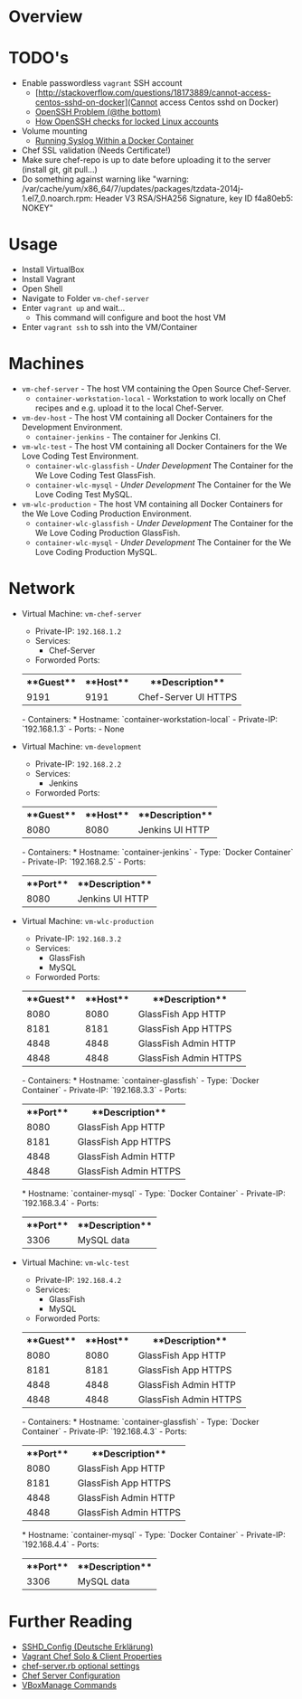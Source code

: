 Overview
========

TODO's
======

* Enable passwordless `vagrant` SSH account
	- [http://stackoverflow.com/questions/18173889/cannot-access-centos-sshd-on-docker](Cannot access Centos sshd on Docker)
	- [OpenSSH Problem (@the bottom)](http://grid.ncsa.illinois.edu/ssh/ts_server.html)
	- [How OpenSSH checks for locked Linux accounts](https://www.rodneybeede.com/How_OpenSSH_checks_for_locked_Linux_accounts.html)
* Volume mounting
	- [Running Syslog Within a Docker Container](http://www.projectatomic.io/blog/2014/09/running-syslog-within-a-docker-container/)
* Chef SSL validation (Needs Certificate!)
* Make sure chef-repo is up to date before uploading it to the server (install git, git pull...)
* Do something against warning like "warning: /var/cache/yum/x86_64/7/updates/packages/tzdata-2014j-1.el7_0.noarch.rpm: Header V3 RSA/SHA256 Signature, key ID f4a80eb5: NOKEY"

Usage
=====

* Install VirtualBox
* Install Vagrant
* Open Shell
* Navigate to Folder `vm-chef-server`
* Enter `vagrant up` and wait...
	- This command will configure and boot the host VM
* Enter `vagrant ssh` to ssh into the VM/Container



Machines
========

* `vm-chef-server` - The host VM containing the Open Source Chef-Server.
	- `container-workstation-local` - Workstation to work locally on Chef recipes and e.g. upload it to the local Chef-Server.
* `vm-dev-host` - The host VM containing all Docker Containers for the Development Environment.
	- `container-jenkins` - The container for Jenkins CI.
* `vm-wlc-test` - The host VM containing all Docker Containers for the We Love Coding Test Environment.
	 - `container-wlc-glassfish` - *Under Development* The Container for the We Love Coding Test GlassFish.
	 - `container-wlc-mysql` - *Under Development* The Container for the We Love Coding Test MySQL.
* `vm-wlc-production` - The host VM containing all Docker Containers for the We Love Coding Production Environment.
	 - `container-wlc-glassfish` - *Under Development* The Container for the We Love Coding Production GlassFish.
	 - `container-wlc-mysql` - *Under Development* The Container for the We Love Coding Production MySQL.

Network
=======

* Virtual Machine: `vm-chef-server`
	- Private-IP: `192.168.1.2`
	- Services:
		- Chef-Server
	- Forworded Ports:
	<table>
		<tr><th>**Guest**</th>		<th>**Host**</th>		<th>**Description**</th></tr>
		<tr><td>9191</td>			<td>9191</td>			<td>Chef-Server UI HTTPS</td></tr>
	</table>
	- Containers:
		* Hostname: `container-workstation-local`
			- Private-IP: `192.168.1.3`
			- Ports:
				- None

* Virtual Machine: `vm-development`
	- Private-IP: `192.168.2.2`
	- Services:
		- Jenkins
	- Forworded Ports:
	<table>
		<tr><th>**Guest**</th>		<th>**Host**</th>		<th>**Description**</th></tr>
		<tr><td>8080</td>			<td>8080</td>			<td>Jenkins UI HTTP</td></tr>
	</table>
	- Containers:
		* Hostname: `container-jenkins` 
			- Type: `Docker Container`
			- Private-IP: `192.168.2.5`
			- Ports:
			<table>
				<tr><th>**Port**</th>		<th>**Description**</th></tr>
				<tr><td>8080</td>			<td>Jenkins UI HTTP</td></tr>
			</table>

* Virtual Machine: `vm-wlc-production`
	- Private-IP: `192.168.3.2`
	- Services:
		- GlassFish
		- MySQL
	- Forworded Ports:
	<table>
		<tr><th>**Guest**</th>		<th>**Host**</th>		<th>**Description**</th></tr>
		<tr><td>8080</td>			<td>8080</td>			<td>GlassFish App HTTP</td></tr>
		<tr><td>8181</td>			<td>8181</td>			<td>GlassFish App HTTPS</td></tr>
		<tr><td>4848</td>			<td>4848</td>			<td>GlassFish Admin HTTP</td></tr>
		<tr><td>4848</td>			<td>4848</td>			<td>GlassFish Admin HTTPS</td></tr>
	</table>
	- Containers:
		* Hostname: `container-glassfish` 
			- Type: `Docker Container`
			- Private-IP: `192.168.3.3`
			- Ports:
			<table>
				<tr><th>**Port**</th>		<th>**Description**</th></tr>
				<td>8080</td>				<td>GlassFish App HTTP</td></tr>
				<td>8181</td>				<td>GlassFish App HTTPS</td></tr>
				<td>4848</td>				<td>GlassFish Admin HTTP</td></tr>
				<td>4848</td>				<td>GlassFish Admin HTTPS</td></tr>
			</table>
		* Hostname: `container-mysql` 
			- Type: `Docker Container`
			- Private-IP: `192.168.3.4`
			- Ports:
			<table>
				<tr><th>**Port**</th>		<th>**Description**</th></tr>
				<td>3306</td>				<td>MySQL data</td></tr>
			</table>

* Virtual Machine: `vm-wlc-test`
	- Private-IP: `192.168.4.2`
	- Services:
		- GlassFish
		- MySQL
	- Forworded Ports:
	<table>
		<tr><th>**Guest**</th>		<th>**Host**</th>		<th>**Description**</th></tr>
		<tr><td>8080</td>			<td>8080</td>			<td>GlassFish App HTTP</td></tr>
		<tr><td>8181</td>			<td>8181</td>			<td>GlassFish App HTTPS</td></tr>
		<tr><td>4848</td>			<td>4848</td>			<td>GlassFish Admin HTTP</td></tr>
		<tr><td>4848</td>			<td>4848</td>			<td>GlassFish Admin HTTPS</td></tr>
	</table>
	- Containers:
		* Hostname: `container-glassfish` 
			- Type: `Docker Container`
			- Private-IP: `192.168.4.3`
			- Ports:
			<table>
				<tr><th>**Port**</th>		<th>**Description**</th></tr>
				<td>8080</td>				<td>GlassFish App HTTP</td></tr>
				<td>8181</td>				<td>GlassFish App HTTPS</td></tr>
				<td>4848</td>				<td>GlassFish Admin HTTP</td></tr>
				<td>4848</td>				<td>GlassFish Admin HTTPS</td></tr>
			</table>
		* Hostname: `container-mysql` 
			- Type: `Docker Container`
			- Private-IP: `192.168.4.4`
			- Ports:
			<table>
				<tr><th>**Port**</th>		<th>**Description**</th></tr>
				<td>3306</td>				<td>MySQL data</td></tr>
			</table>

Further Reading
===============

* [SSHD_Config (Deutsche Erklärung)](http://www.debianroot.de/server/sshd_config-1097.html)
* [Vagrant Chef Solo & Client Properties](http://docs.vagrantup.com/v2/provisioning/chef_common.html)
* [chef-server.rb optional settings](https://docs.getchef.com/config_rb_chef_server_optional_settings.html)
* [Chef Server Configuration](https://www.getchef.com/blog/2013/03/11/chef-11-server-up-and-running/)
* [VBoxManage Commands](https://www.virtualbox.org/manual/ch08.html)